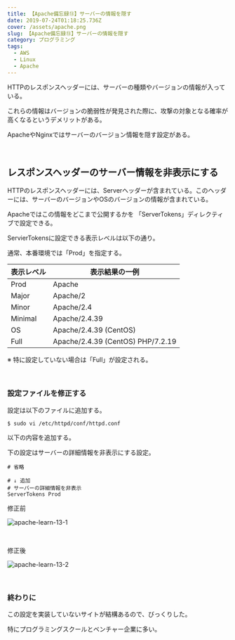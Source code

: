 ```yaml
---
title: 【Apache備忘録⑬】サーバーの情報を隠す
date: 2019-07-24T01:18:25.736Z
cover: /assets/apache.png
slug: 【Apache備忘録⑬】サーバーの情報を隠す
category: プログラミング
tags:
  - AWS
  - Linux
  - Apache
---
```

HTTPのレスポンスヘッダーには、サーバーの種類やバージョンの情報が入っている。

これらの情報はバージョンの脆弱性が発見された際に、攻撃の対象となる確率が高くなるというデメリットがある。

ApacheやNginxではサーバーのバージョン情報を隠す設定がある。

<br>

## レスポンスヘッダーのサーバー情報を非表示にする

HTTPのレスポンスヘッダーには、Serverヘッダーが含まれている。このヘッダーには、サーバーのバージョンやOSのバージョンの情報が含まれている。

Apacheではこの情報をどこまで公開するかを 「ServerTokens」ディレクティブで設定できる。

ServierTokensに設定できる表示レベルは以下の通り。

通常、本番環境では「Prod」を指定する。

| 表示レベル   | 表示結果の一例                           |
| ------- | --------------------------------- |
| Prod    | Apache                            |
| Major   | Apache/2                          |
| Minor   | Apache/2.4                        |
| Minimal | Apache/2.4.39                     |
| OS      | Apache/2.4.39 (CentOS)            |
| Full    | Apache/2.4.39 (CentOS) PHP/7.2.19 |

※ 特に設定していない場合は「Full」が設定される。

<br>

### 設定ファイルを修正する

設定は以下のファイルに追加する。

```
$ sudo vi /etc/httpd/conf/httpd.conf
```

以下の内容を追加する。

下の設定はサーバーの詳細情報を非表示にする設定。

```
# 省略

# ↓ 追加
# サーバーの詳細情報を非表示
ServerTokens Prod
```

修正前

![apache-learn-13-1](/assets/apache-learn-13-1.png)

<br>

修正後

![apache-learn-13-2](/assets/apache-learn-13-2.png)

<br>

### 終わりに

この設定を実装していないサイトが結構あるので、びっくりした。

特にプログラミングスクールとベンチャー企業に多い。
